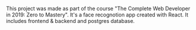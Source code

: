 This project was made as part of the course "The Complete Web Developer in 2019: Zero to Mastery".
It's a face recognotion app created with React. It includes frontend & backend and postgres database.
